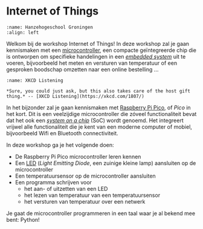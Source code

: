 
# Internet of Things

```{image} ../assets/logo-int-black-wordmark.svg
:name: Hanzehogeschool Groningen
:align: left
```

Welkom bij de workshop Internet of Things! In deze workshop zal je gaan kennismaken met een [microcontroller](https://en.wikipedia.org/wiki/Microcontroller), een compacte geïntegreerde chip die is ontworpen om specifieke handelingen in een [*embedded system*](https://en.wikipedia.org/wiki/Embedded_system) uit te voeren, bijvoorbeeld het meten en versturen van temperatuur of een gesproken boodschap omzetten naar een online bestelling ...

```{figure} ../images/xkcd_listening.png
:name: XKCD Listening

*Sure, you could just ask, but this also takes care of the host gift thing.* -- [XKCD Listening](https://xkcd.com/1807/)
```

In het bijzonder zal je gaan kennismaken met [Raspberry Pi Pico](https://www.raspberrypi.com/products/raspberry-pi-pico/), of *Pico* in het kort. Dit is een veelzijdige microcontroller die zóveel functionaliteit bevat dat het ook een [*system on a chip*](https://en.wikipedia.org/wiki/System_on_a_chip) (SoC) wordt genoemd. Het integreert vrijwel alle functionaliteit die je kent van een moderne computer of mobiel, bijvoorbeeld Wifi en Bluetooth connectiviteit.

In deze workshop ga je het volgende doen:

-   De Raspberry Pi Pico microcontroller leren kennen
-   Een [LED](https://en.wikipedia.org/wiki/Light-emitting_diode) (*Light Emitting Diode*, een zuinige kleine lamp) aansluiten op de microcontroller
-   Een temperatuursensor op de microcontroller aansluiten
-   Een programma schrijven voor
    -   het aan- of uitzetten van een LED
    -   het lezen van temperatuur van een temperatuursensor
    -   het versturen van temperatuur over een netwerk

Je gaat de microcontroller programmeren in een taal waar je al bekend mee bent: Python!
